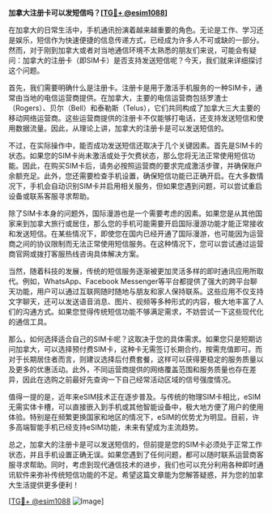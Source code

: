 **加拿大注册卡可以发短信吗？[[TG💪+ @esim1088](https://t.me/s/esim1088)]**

在加拿大的日常生活中，手机通讯扮演着越来越重要的角色。无论是工作、学习还是娱乐，短信作为快速便捷的信息传递方式，已经成为许多人不可或缺的一部分。然而，对于刚到加拿大或者对当地通信环境不太熟悉的朋友们来说，可能会有疑问：加拿大的注册卡（即SIM卡）是否支持发送短信呢？今天，我们就来详细探讨这个问题。

首先，我们需要明确什么是注册卡。注册卡是用于激活手机服务的一种SIM卡，通常由当地的电信运营商提供。在加拿大，主要的电信运营商包括罗渣士（Rogers）、贝尔（Bell）和泰勒斯（Telus），它们共同构成了加拿大三大主要的移动网络运营商。这些运营商提供的注册卡不仅能够打电话，还支持发送短信和使用数据流量。因此，从理论上讲，加拿大的注册卡是可以发送短信的。

不过，在实际操作中，能否成功发送短信还取决于几个关键因素。首先是SIM卡的状态。如果您的SIM卡尚未激活或处于欠费状态，那么您将无法正常使用短信功能。因此，在购买SIM卡后，请务必按照运营商的要求完成激活步骤，并确保账户余额充足。此外，您还需要检查手机设置，确保短信功能已正确开启。在大多数情况下，手机会自动识别SIM卡并启用相关服务，但如果您遇到问题，可以尝试重启设备或联系客服寻求帮助。

除了SIM卡本身的问题外，国际漫游也是一个需要考虑的因素。如果您是从其他国家来到加拿大旅行或居住，那么您的手机可能需要开启国际漫游功能才能正常接收和发送短信。在某些情况下，即使您在国内已经开通了国际漫游，也可能因为运营商之间的协议限制而无法正常使用短信服务。在这种情况下，您可以尝试通过运营商官网或拨打客服热线咨询具体解决方案。

当然，随着科技的发展，传统的短信服务逐渐被更加灵活多样的即时通讯应用所取代。例如，WhatsApp、Facebook Messenger等平台都提供了强大的跨平台聊天功能，用户可以通过互联网随时随地与朋友和家人保持联系。这些应用不仅支持文字聊天，还可以发送语音消息、图片、视频等多种形式的内容，极大地丰富了人们的沟通方式。如果您觉得传统短信功能不够满足需求，不妨尝试一下这些现代化的通信工具。

那么，如何选择适合自己的SIM卡呢？这取决于您的具体需求。如果您只是短期访问加拿大，可以选择预付费SIM卡，这种卡无需签订长期合约，按需充值即可。而对于长期居住者而言，则建议选择后付费套餐，这样可以获得更稳定的服务质量以及更多的优惠活动。此外，不同运营商提供的网络覆盖范围和服务质量也存在差异，因此在选购之前最好先查询一下自己经常活动区域的信号强度情况。

值得一提的是，近年来eSIM技术正在逐步普及。与传统的物理SIM卡相比，eSIM无需实体卡槽，可以直接嵌入到手机或其他智能设备中，极大地方便了用户的使用体验。特别是在频繁更换国家和地区的情况下，eSIM的优势尤为明显。目前，许多高端智能手机已经支持eSIM功能，未来有望成为主流趋势。

总之，加拿大的注册卡是可以发送短信的，但前提是您的SIM卡必须处于正常工作状态，并且手机设置正确无误。如果您遇到了任何问题，都可以随时联系运营商客服寻求帮助。同时，考虑到现代通信技术的进步，我们也可以充分利用各种即时通讯软件来弥补传统短信功能的不足。希望这篇文章能为您解答疑惑，并为您的加拿大生活提供更多便利！

[[TG💪+ @esim1088](https://t.me/s/esim1088) ![Image](https://i.postimg.cc/4NQfJmqS/Snipaste-2025-05-13-00-14-12.png)]